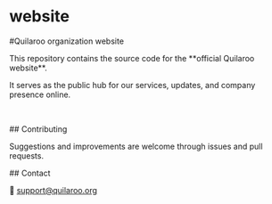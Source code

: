 # website

\#Quilaroo organization website



This repository contains the source code for the \*\*official Quilaroo website\*\*.  

It serves as the public hub for our services, updates, and company presence online.  

&nbsp;

\## Contributing

Suggestions and improvements are welcome through issues and pull requests.  



\## Contact

📧 support@quilaroo.org



